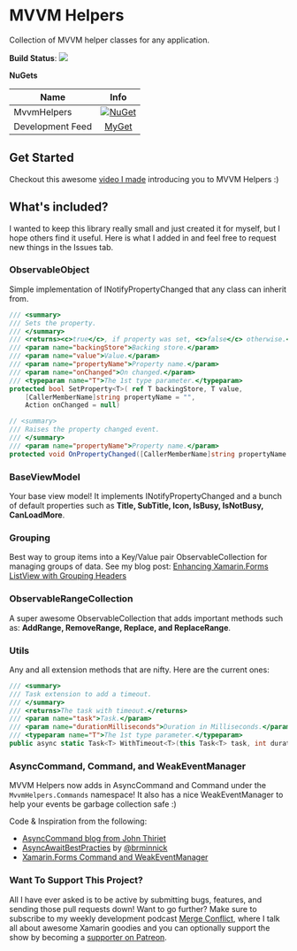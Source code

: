 # MVVM Helpers

Collection of MVVM helper classes for any application.

**Build Status**: [![](https://jamesmontemagno.visualstudio.com/_apis/public/build/definitions/5c11b5bc-b611-475d-a50c-4043a0cbb441/11/badge)](https://dev.azure.com/jamesmontemagno/MvvmHelpers/_build?definitionId=11)

**NuGets**

|Name|Info|
| ------------------- | :------------------: |
|MvvmHelpers|[![NuGet](https://buildstats.info/nuget/Refractored.MvvmHelpers?includePreReleases=true)](https://www.nuget.org/packages/Refractored.MvvmHelpers/)|
|Development Feed|[MyGet](http://myget.org/F/mvvm-helpers)|

## Get Started

Checkout this awesome [video I made](https://channel9.msdn.com/Shows/XamarinShow/The-Xamarin-Show-12-MVVM-Helpers?WT.mc_id=friends-0000-jamont) introducing you to MVVM Helpers :)

## What's included?

I wanted to keep this library really small and just created it for myself, but I hope others find it useful. Here is what I added in and feel free to request new things in the Issues tab.

### ObservableObject
Simple implementation of INotifyPropertyChanged that any class can inherit from.

```csharp
/// <summary>
/// Sets the property.
/// </summary>
/// <returns><c>true</c>, if property was set, <c>false</c> otherwise.</returns>
/// <param name="backingStore">Backing store.</param>
/// <param name="value">Value.</param>
/// <param name="propertyName">Property name.</param>
/// <param name="onChanged">On changed.</param>
/// <typeparam name="T">The 1st type parameter.</typeparam>
protected bool SetProperty<T>( ref T backingStore, T value,
    [CallerMemberName]string propertyName = "",
    Action onChanged = null)
```

```csharp
// <summary>
/// Raises the property changed event.
/// </summary>
/// <param name="propertyName">Property name.</param>
protected void OnPropertyChanged([CallerMemberName]string propertyName = "")
```

### BaseViewModel
Your base view model! It implements INotifyPropertyChanged and a bunch of default properties such as **Title, SubTitle, Icon, IsBusy, IsNotBusy, CanLoadMore**.

### Grouping
Best way to group items into a Key/Value pair ObservableCollection for managing groups of data. See my blog post: [Enhancing Xamarin.Forms ListView with Grouping Headers](https://montemagno.com/enhancing-xamarin-forms-listview-with-grouping/)

### ObservableRangeCollection
A super awesome ObservableCollection that adds important methods such as: **AddRange, RemoveRange, Replace, and ReplaceRange**.

### Utils
Any and all extension methods that are nifty. Here are the current ones:

```csharp
/// <summary>
/// Task extension to add a timeout.
/// </summary>
/// <returns>The task with timeout.</returns>
/// <param name="task">Task.</param>
/// <param name="durationMilliseconds">Duration in Milliseconds.</param>
/// <typeparam name="T">The 1st type parameter.</typeparam>
public async static Task<T> WithTimeout<T>(this Task<T> task, int durationMilliseconds)
```

### AsyncCommand, Command, and WeakEventManager

MVVM Helpers now adds in AsyncCommand and Command under the `MvvmHelpers.Commands` namespace! It also has a nice WeakEventManager to help your events be garbage collection safe :)

Code & Inspiration from the following:
* [AsyncCommand blog from John Thiriet](https://johnthiriet.com/mvvm-going-async-with-async-command)
* [AsyncAwaitBestPracties](https://github.com/brminnick/AsyncAwaitBestPractices/) by [@brminnick](https://github.com/brminnick)
* [Xamarin.Forms Command and WeakEventManager](https://github.com/xamarin/Xamarin.Forms)


### Want To Support This Project?
All I have ever asked is to be active by submitting bugs, features, and sending those pull requests down! Want to go further? Make sure to subscribe to my weekly development podcast [Merge Conflict](http://mergeconflict.fm), where I talk all about awesome Xamarin goodies and you can optionally support the show by becoming a [supporter on Patreon](https://www.patreon.com/mergeconflictfm).
